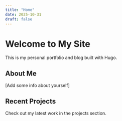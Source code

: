 ```yaml
---
title: "Home"
date: 2025-10-31
draft: false
---
```


# Welcome to My Site

This is my personal portfolio and blog built with Hugo.

## About Me

[Add some info about yourself]

## Recent Projects

Check out my latest work in the projects section.